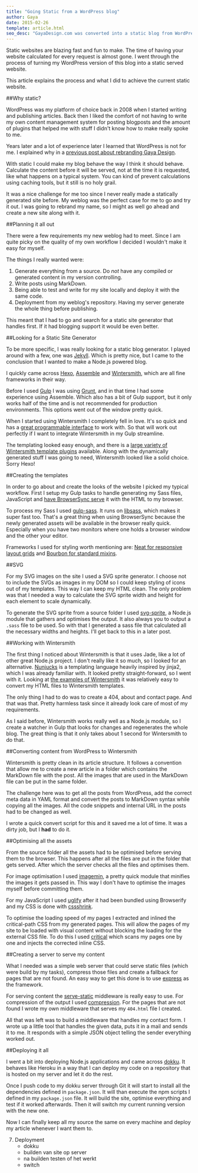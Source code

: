 ```yaml
---
title: "Going Static from a WordPress blog"
author: Gaya
date: 2015-02-26
template: article.html
seo_desc: "GayaDesign.com was converted into a static blog from WordPress to Wintersmith. This article explains how."
---
```


Static websites are blazing fast and fun to make. The time of having your website calculated for every request is almost
gone. I went through the process of turning my WordPress version of this blog into a static served website.

This article explains the process and what I did to achieve the current static website.

<span class="more"></span>

##Why static?

WordPress was my platform of choice back in 2008 when I started writing and publishing articles. Back then I liked the
comfort of not having to write my own content management system for posting blogposts and the amount of plugins that
helped me with stuff I didn't know how to make really spoke to me.

Years later and a lot of experience later I learned that WordPress is not for me. I explained why in a [previous post
about rebranding Gaya Design](https://blog.gaya.ninja/articles/moving-gaya-design-to-gaya-ninja-blog/).

With static I could make my blog behave the way I think it should behave. Calculate the content before it will be served,
not at the time it is requested, like what happens on a typical system. You can kind of prevent calculations using
caching tools, but it still is no holy grail.

It was a nice challenge for me too since I never really made a statically generated site before. My weblog was the
perfect case for me to go and try it out. I was going to rebrand my name, so I might as well go ahead and create a new
site along with it.

##Planning it all out

There were a few requirements my new weblog had to meet. Since I am quite picky on the quality of my own workflow I
decided I wouldn't make it easy for myself.

The things I really wanted were:

1. Generate everything from a source. Do *not* have any compiled or generated content in my version controlling.
2. Write posts using MarkDown.
3. Being able to test and write for my site locally and deploy it with the same code.
4. Deployment from my weblog's repository. Having my server generate the whole thing before publishing.

This meant that I had to go and search for a static site generator that handles first. If it had blogging support it
would be even better.

##Looking for a Static Site Generator

To be more specific, I was really looking for a static blog generator. I played around with a few, one was [Jekyll](http://jekyllrb.com).
Which is pretty nice, but I came to the conclusion that I wanted to make a Node.js powered blog.

I quickly came across [Hexo](https://github.com/hexojs/hexo), [Assemble](http://assemble.io) and
[Wintersmith](http://wintersmith.io), which are all fine frameworks in their way.

Before I used [Gulp](http://gulpjs.com) I was using [Grunt](http://gruntjs.com), and in that time I had some experience
using Assemble. Which also has a bit of Gulp support, but it only works half of the time and is not recommended for
production environments. This options went out of the window pretty quick.

When I started using Wintersmith I completely fell in love. It's so quick and has a [great programmable interface](https://github.com/jnordberg/wintersmith#using-wintersmith-programmatically)
to work with. So that will work out perfectly if I want to integrate Wintersmith in my Gulp streamline.

The templating looked easy enough, and there is a [large variety of Wintersmith template plugins](https://github.com/jnordberg/wintersmith/wiki/Plugins#template-plugins)
available. Along with the dynamically generated stuff I was going to need, Wintersmith looked like a solid choice. Sorry
Hexo!

##Creating the templates

In order to go about and create the looks of the website I picked my typical workflow. First I setup my Gulp tasks to
handle generating my Sass files, JavaScript and [have BrowserSync serve](http://www.browsersync.io) it with the HTML to
my browser.

To process my Sass I used [gulp-sass](https://github.com/dlmanning/gulp-sass). It runs on [libsass](https://github.com/sass/libsass),
which makes it super fast too. That's a great thing when using BrowserSync because the newly generated assets will be
available in the browser really quick. Especially when you have two monitors where one holds a browser window and the
other your editor.

Frameworks I used for styling worth mentioning are: [Neat for responsive layout grids](http://neat.bourbon.io)
and [Bourbon for standard mixins](http://bourbon.io).

##SVG

For my SVG images on the site I used a SVG sprite generator. I choose not to include the SVGs as images in my DOM so I
could keep styling of icons out of my templates. This way I can keep my HTML clean. The only problem was that I needed
a way to calculate the SVG sprite width and height for each element to scale dynamically.

To generate the SVG sprite from a source folder I used [svg-sprite](https://github.com/jkphl/svg-sprite), a Node.js
module that gathers and optimises the output. It also always you to output a `.sass` file to be used. So with that I
generated a sass file that calculated all the necessary widths and heights. I'll get back to this in a later post.

##Working with Wintersmith

The first thing I noticed about Wintersmith is that it uses Jade, like a lot of other great Node.js project. I don't
really like it so much, so I looked for an alternative. [Nunjucks](http://mozilla.github.io/nunjucks/) is a templating
language heavily inspired by jinja2, which I was already familiar with. It looked pretty straight-forward, so I went
with it. Looking at [the examples of Wintersmith](https://github.com/jnordberg/wintersmith/tree/master/examples/blog/templates)
it was relatively easy to convert my HTML files to Wintersmith templates.

The only thing I had to do was to create a 404, about and contact page. And that was that. Pretty harmless task since
it already look care of most of my requirements.

As I said before, Wintersmith works really well as a Node.js module, so I create a watcher in Gulp that looks for changes
and regenerates the whole blog. The great thing is that it only takes about 1 second for Wintersmith to do that.

##Converting content from WordPress to Wintersmith

Wintersmith is pretty clean in its article structure. It follows a convention that allow me to create a new article in a
folder which contains the MarkDown file with the post. All the images that are used in the MarkDown file can be put in
the same folder.

The challenge here was to get all the posts from WordPress, add the correct meta data in YAML format and convert the
posts to MarkDown syntax while copying all the images. All the code snippets and internal URL in the posts had to be
changed as well.

I wrote a quick convert script for this and it saved me a lot of time. It was a dirty job, but I **had** to do it.

##Optimising all the assets

From the source folder all the assets had to be optimised before serving them to the browser. This happens after all the
files are put in the folder that gets served. After which the server checks all the files and optimises them.

For image optimisation I used [imagemin](https://github.com/imagemin/imagemin), a pretty quick module that minifies the
images it gets passed in. This way I don't have to optimise the images myself before committing them.

For my JavaScript I used [uglify](https://github.com/terinjokes/gulp-uglify) after it had been bundled using Browserify
and my CSS is done with [cssshrink](https://github.com/torrottum/gulp-cssshrink).

To optimise the loading speed of my pages I extracted and inlined the critical-path CSS from my generated pages. This
will allow the pages of my site to be loaded with visual content without blocking the loading for the external CSS file.
To do this I used [critical](https://github.com/addyosmani/critical) which scans my pages one by one and injects the
corrected inline CSS.

##Creating a server to serve my content

What I needed was a simple web server that could serve static files (which were build by my tasks), compress those files
and create a fallback for pages that are not found. An easy way to get this done is to use [express](http://expressjs.com)
as the framework.

For serving content the [serve-static](https://github.com/expressjs/serve-static) middleware is really easy to use. For
compression of the output I used [compression](https://github.com/expressjs/compression). For the pages that are not
found I wrote my own middleware that serves my `404.html` file I created.

All that was left was to build a middleware that handles my contact form. I wrote up a little tool that handles the
given data, puts it in a mail and sends it to me. It responds with a simple JSON object telling the sender everything
worked out.

##Deploying it all

I went a bit into deploying Node.js applications and came across [dokku](https://github.com/progrium/dokku). It behaves
like Heroku in a way that I can deploy my code on a repository that is hosted on my server and let it do the rest.

Once I push code to my dokku server through Git it will start to install all the dependencies defined in `package.json`.
It will than execute the npm scripts I defined in my `package.json` file. It will build the site, optimise everything and
test if it worked afterwards. Then it will switch my current running version with the new one.

Now I can finally keep all my source the same on every machine and deploy my article whenever I want them to.

7. Deployment
    - dokku
    - builden van site op server
    - na builden testen of het werkt
    - switch